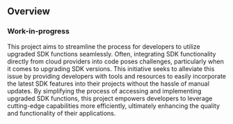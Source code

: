 ## Overview
### Work-in-progress
This project aims to streamline the process for developers to utilize upgraded SDK functions seamlessly. Often, integrating SDK functionality directly from cloud providers into code poses challenges, particularly when it comes to upgrading SDK versions. This initiative seeks to alleviate this issue by providing developers with tools and resources to easily incorporate the latest SDK features into their projects without the hassle of manual updates. By simplifying the process of accessing and implementing upgraded SDK functions, this project empowers developers to leverage cutting-edge capabilities more efficiently, ultimately enhancing the quality and functionality of their applications. 
